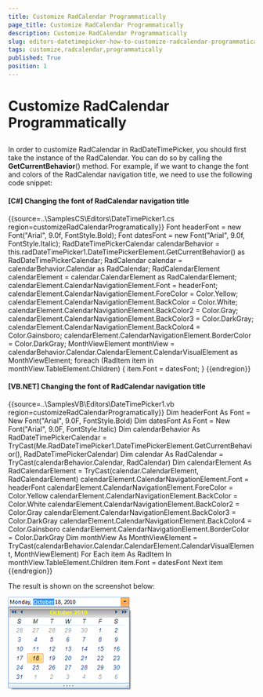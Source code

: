 ```yaml
---
title: Customize RadCalendar Programmatically
page_title: Customize RadCalendar Programmatically
description: Customize RadCalendar Programmatically
slug: editors-datetimepicker-how-to-customize-radcalendar-programmatically
tags: customize,radcalendar,programmatically
published: True
position: 1
---
```


# Customize RadCalendar Programmatically



## 

In order to customize RadCalendar in RadDateTimePicker, you should first take the instance of the RadCalendar. You can do so by calling the __GetCurrentBehavior__() method. For example, if we want to change the font and colors of the RadCalendar navigation title, we need to use the following code snippet:

#### __[C#] Changing the font of RadCalendar navigation title__

{{source=..\SamplesCS\Editors\DateTimePicker1.cs region=customizeRadCalendarProgramatically}}
	            Font headerFont = new Font("Arial", 9.0f, FontStyle.Bold);
	            Font datesFont = new Font("Arial", 9.0f, FontStyle.Italic);
	            RadDateTimePickerCalendar calendarBehavior = this.radDateTimePicker1.DateTimePickerElement.GetCurrentBehavior() as RadDateTimePickerCalendar;
	            RadCalendar calendar = calendarBehavior.Calendar as RadCalendar;
	            RadCalendarElement calendarElement = calendar.CalendarElement as RadCalendarElement;
	            calendarElement.CalendarNavigationElement.Font = headerFont;
	            calendarElement.CalendarNavigationElement.ForeColor = Color.Yellow;
	            calendarElement.CalendarNavigationElement.BackColor = Color.White;
	            calendarElement.CalendarNavigationElement.BackColor2 = Color.Gray;
	            calendarElement.CalendarNavigationElement.BackColor3 = Color.DarkGray;
	            calendarElement.CalendarNavigationElement.BackColor4 = Color.Gainsboro;
	            calendarElement.CalendarNavigationElement.BorderColor = Color.DarkGray;
	            MonthViewElement monthView = calendarBehavior.Calendar.CalendarElement.CalendarVisualElement as MonthViewElement;
	            foreach (RadItem item in monthView.TableElement.Children)
	            {
	                item.Font = datesFont;
	            }
	{{endregion}}



#### __[VB.NET] Changing the font of RadCalendar navigation title__

{{source=..\SamplesVB\Editors\DateTimePicker1.vb region=customizeRadCalendarProgramatically}}
	        Dim headerFont As Font = New Font("Arial", 9.0F, FontStyle.Bold)
	        Dim datesFont As Font = New Font("Arial", 9.0F, FontStyle.Italic)
	        Dim calendarBehavior As RadDateTimePickerCalendar = TryCast(Me.RadDateTimePicker1.DateTimePickerElement.GetCurrentBehavior(), RadDateTimePickerCalendar)
	        Dim calendar As RadCalendar = TryCast(calendarBehavior.Calendar, RadCalendar)
	        Dim calendarElement As RadCalendarElement = TryCast(calendar.CalendarElement, RadCalendarElement)
	        calendarElement.CalendarNavigationElement.Font = headerFont
	        calendarElement.CalendarNavigationElement.ForeColor = Color.Yellow
	        calendarElement.CalendarNavigationElement.BackColor = Color.White
	        calendarElement.CalendarNavigationElement.BackColor2 = Color.Gray
	        calendarElement.CalendarNavigationElement.BackColor3 = Color.DarkGray
	        calendarElement.CalendarNavigationElement.BackColor4 = Color.Gainsboro
	        calendarElement.CalendarNavigationElement.BorderColor = Color.DarkGray
	        Dim monthView As MonthViewElement = TryCast(calendarBehavior.Calendar.CalendarElement.CalendarVisualElement, MonthViewElement)
	        For Each item As RadItem In monthView.TableElement.Children
	            item.Font = datesFont
	        Next item
	{{endregion}}





The result is shown on the screenshot below:

![editors-datetimepicker-how-to-customize-radcalendar-programmatically 001](images/editors-datetimepicker-how-to-customize-radcalendar-programmatically001.png)


